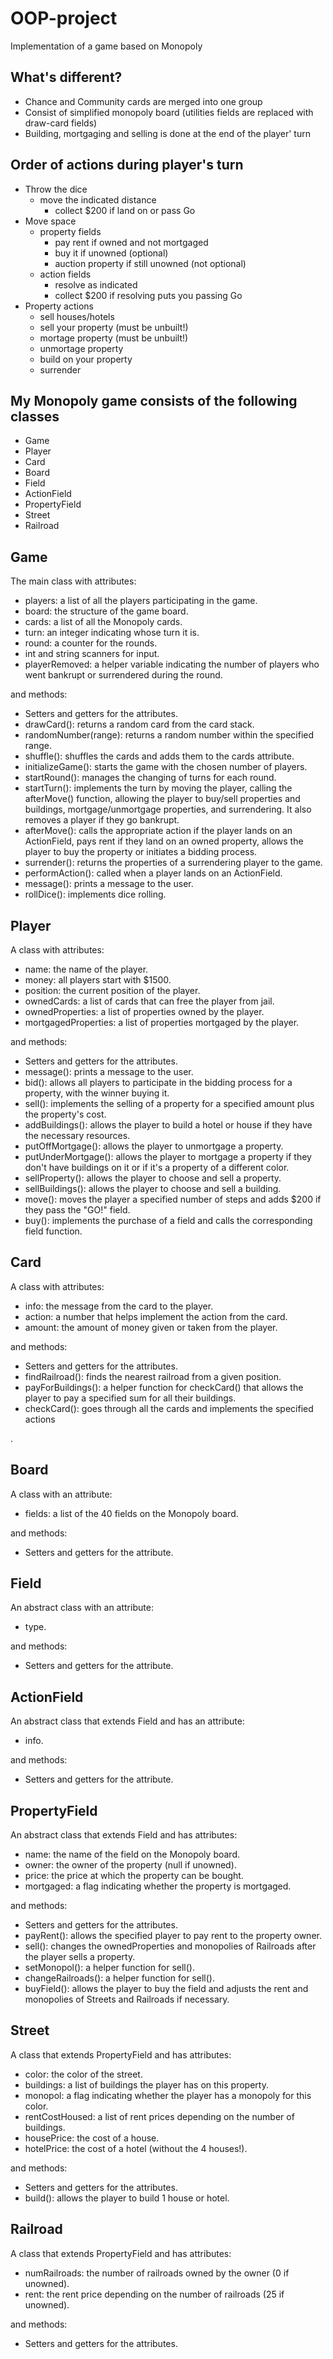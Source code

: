 # OOP-project

Implementation of a game based on Monopoly

## What's different?
* Chance and Community cards are merged into one group
* Consist of simplified monopoly board (utilities fields are replaced with draw-card fields)
* Building, mortgaging and selling is done at the end of the player' turn

## Order of actions during player's turn

* Throw the dice
    * move the indicated distance
        * collect $200 if land on or pass Go
* Move space
    * property fields
        * pay rent if owned and not mortgaged
        * buy it if unowned (optional)
        * auction property if still unowned (not optional)
    * action fields
        * resolve as indicated
        * collect $200 if resolving puts you passing Go
* Property actions
    * sell houses/hotels
    * sell your property (must be unbuilt!)
    * mortage property (must be unbuilt!)
    * unmortage property
    * build on your property
    * surrender

## My Monopoly game consists of the following classes
- Game
- Player
- Card
- Board
- Field
- ActionField
- PropertyField
- Street
- Railroad

Game
--
The main class with attributes:
  - players: a list of all the players participating in the game.
  - board: the structure of the game board.
  - cards: a list of all the Monopoly cards.
  - turn: an integer indicating whose turn it is.
  - round: a counter for the rounds.
  - int and string scanners for input.
  - playerRemoved: a helper variable indicating the number of players who went bankrupt or surrendered during the round.

and methods:
  - Setters and getters for the attributes.
  - drawCard(): returns a random card from the card stack.
  - randomNumber(range): returns a random number within the specified range.
  - shuffle(): shuffles the cards and adds them to the cards attribute.
  - initializeGame(): starts the game with the chosen number of players.
  - startRound(): manages the changing of turns for each round.
  - startTurn(): implements the turn by moving the player, calling the afterMove() function, allowing the player to buy/sell properties and buildings, mortgage/unmortgage properties, and surrendering. It also removes a player if they go bankrupt.
  - afterMove(): calls the appropriate action if the player lands on an ActionField, pays rent if they land on an owned property, allows the player to buy the property or initiates a bidding process.
  - surrender(): returns the properties of a surrendering player to the game.
  - performAction(): called when a player lands on an ActionField.
  - message(): prints a message to the user.
  - rollDice(): implements dice rolling.

Player
--
A class with attributes:
  - name: the name of the player.
  - money: all players start with $1500.
  - position: the current position of the player.
  - ownedCards: a list of cards that can free the player from jail.
  - ownedProperties: a list of properties owned by the player.
  - mortgagedProperties: a list of properties mortgaged by the player.

and methods:
  - Setters and getters for the attributes.
  - message(): prints a message to the user.
  - bid(): allows all players to participate in the bidding process for a property, with the winner buying it.
  - sell(): implements the selling of a property for a specified amount plus the property's cost.
  - addBuildings(): allows the player to build a hotel or house if they have the necessary resources.
  - putOffMortgage(): allows the player to unmortgage a property.
  - putUnderMortgage(): allows the player to mortgage a property if they don't have buildings on it or if it's a property of a different color.
  - sellProperty(): allows the player to choose and sell a property.
  - sellBuildings(): allows the player to choose and sell a building.
  - move(): moves the player a specified number of steps and adds $200 if they pass the "GO!" field.
  - buy(): implements the purchase of a field and calls the corresponding field function.

Card
--
A class with attributes:
  - info: the message from the card to the player.
  - action: a number that helps implement the action from the card.
  - amount: the amount of money given or taken from the player.

and methods:
  - Setters and getters for the attributes.
  - findRailroad(): finds the nearest railroad from a given position.
  - payForBuildings(): a helper function for checkCard() that allows the player to pay a specified sum for all their buildings.
  - checkCard(): goes through all the cards and implements the specified actions

.

Board
--
A class with an attribute:
  - fields: a list of the 40 fields on the Monopoly board.

and methods:
  - Setters and getters for the attribute.

Field
--
An abstract class with an attribute:
  - type.

and methods:
  - Setters and getters for the attribute.

ActionField
--
An abstract class that extends Field and has an attribute:
  - info.

and methods:
  - Setters and getters for the attribute.

PropertyField
--
An abstract class that extends Field and has attributes:
  - name: the name of the field on the Monopoly board.
  - owner: the owner of the property (null if unowned).
  - price: the price at which the property can be bought.
  - mortgaged: a flag indicating whether the property is mortgaged.

and methods:
  - Setters and getters for the attributes.
  - payRent(): allows the specified player to pay rent to the property owner.
  - sell(): changes the ownedProperties and monopolies of Railroads after the player sells a property.
  - setMonopol(): a helper function for sell().
  - changeRailroads(): a helper function for sell().
  - buyField(): allows the player to buy the field and adjusts the rent and monopolies of Streets and Railroads if necessary.

Street
--
A class that extends PropertyField and has attributes:
  - color: the color of the street.
  - buildings: a list of buildings the player has on this property.
  - monopol: a flag indicating whether the player has a monopoly for this color.
  - rentCostHoused: a list of rent prices depending on the number of buildings.
  - housePrice: the cost of a house.
  - hotelPrice: the cost of a hotel (without the 4 houses!).

and methods:
  - Setters and getters for the attributes.
  - build(): allows the player to build 1 house or hotel.

Railroad
--
A class that extends PropertyField and has attributes:
  - numRailroads: the number of railroads owned by the owner (0 if unowned).
  - rent: the rent price depending on the number of railroads (25 if unowned).

and methods:
  - Setters and getters for the attributes.
